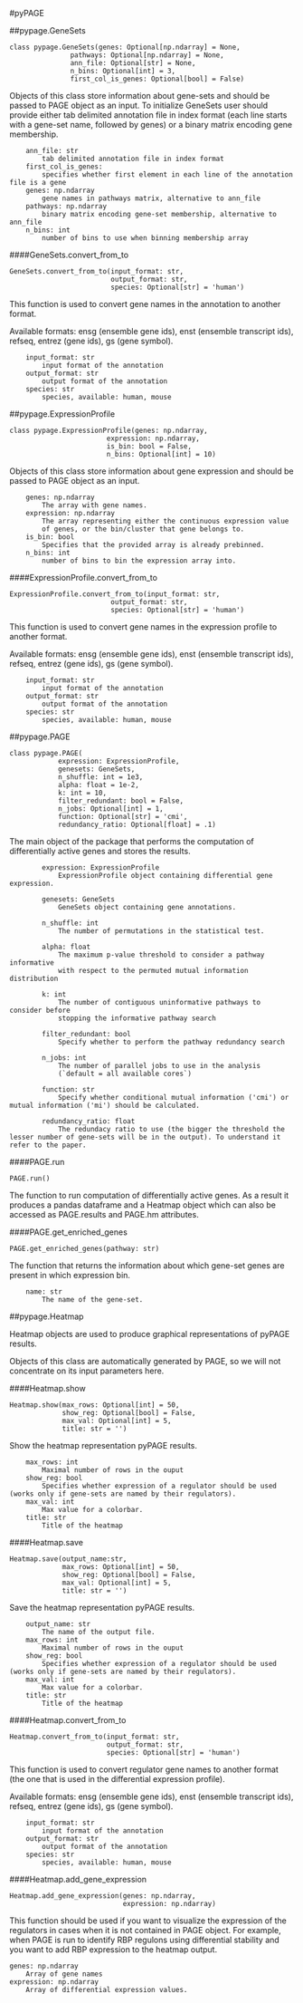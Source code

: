 #pyPAGE


##pypage.GeneSets

```python3
class pypage.GeneSets(genes: Optional[np.ndarray] = None,
               pathways: Optional[np.ndarray] = None,
               ann_file: Optional[str] = None,
               n_bins: Optional[int] = 3,
               first_col_is_genes: Optional[bool] = False)
```

Objects of this class store information about gene-sets and should be passed to PAGE object as an input.
To initialize GeneSets user should provide either tab delimited annotation file in index format 
(each line starts with a gene-set name, followed by genes) 
or a binary matrix encoding gene membership.

```
    ann_file: str
        tab delimited annotation file in index format
    first_col_is_genes:
        specifies whether first element in each line of the annotation file is a gene
    genes: np.ndarray
        gene names in pathways matrix, alternative to ann_file
    pathways: np.ndarray
        binary matrix encoding gene-set membership, alternative to ann_file
    n_bins: int
        number of bins to use when binning membership array
```

####GeneSets.convert_from_to

```python3
GeneSets.convert_from_to(input_format: str,
                         output_format: str,
                         species: Optional[str] = 'human')
```

This function is used to convert gene names in the annotation to another format.

Available formats: ensg (ensemble gene ids), enst (ensemble transcript ids), refseq, entrez (gene ids), gs (gene symbol).

```
    input_format: str
        input format of the annotation
    output_format: str
        output format of the annotation
    species: str
        species, available: human, mouse
```

##pypage.ExpressionProfile

```python3
class pypage.ExpressionProfile(genes: np.ndarray,
                        expression: np.ndarray,
                        is_bin: bool = False,
                        n_bins: Optional[int] = 10)
```

Objects of this class store information about gene expression and should be passed to PAGE object as an input.

```
    genes: np.ndarray
        The array with gene names.
    expression: np.ndarray
        The array representing either the continuous expression value
        of genes, or the bin/cluster that gene belongs to.
    is_bin: bool
        Specifies that the provided array is already prebinned.
    n_bins: int
        number of bins to bin the expression array into.
```

####ExpressionProfile.convert_from_to

```python3
ExpressionProfile.convert_from_to(input_format: str,
                         output_format: str,
                         species: Optional[str] = 'human')
```

This function is used to convert gene names in the expression profile to another format.

Available formats: ensg (ensemble gene ids), enst (ensemble transcript ids), refseq, entrez (gene ids), gs (gene symbol).

```
    input_format: str
        input format of the annotation
    output_format: str
        output format of the annotation
    species: str
        species, available: human, mouse
```

##pypage.PAGE

```python3
class pypage.PAGE(
            expression: ExpressionProfile,
            genesets: GeneSets,
            n_shuffle: int = 1e3,
            alpha: float = 1e-2,
            k: int = 10,
            filter_redundant: bool = False,
            n_jobs: Optional[int] = 1,
            function: Optional[str] = 'cmi',
            redundancy_ratio: Optional[float] = .1)
```
The main object of the package that performs the computation of differentially active genes and stores the results.

```
        expression: ExpressionProfile
            ExpressionProfile object containing differential gene expression.

        genesets: GeneSets
            GeneSets object containing gene annotations.

        n_shuffle: int
            The number of permutations in the statistical test.

        alpha: float
            The maximum p-value threshold to consider a pathway informative
            with respect to the permuted mutual information distribution

        k: int
            The number of contiguous uninformative pathways to consider before
            stopping the informative pathway search

        filter_redundant: bool
            Specify whether to perform the pathway redundancy search

        n_jobs: int
            The number of parallel jobs to use in the analysis
            (`default = all available cores`)
            
        function: str
            Specify whether conditional mutual information ('cmi') or mutual information ('mi') should be calculated.
        
        redundancy_ratio: float
            The redundacy ratio to use (the bigger the threshold the lesser number of gene-sets will be in the output). To understand it refer to the paper.
```

####PAGE.run
```python3
PAGE.run()
```
The function to run computation of differentially active genes.
As a result it produces a pandas dataframe and a Heatmap object which can also be accessed as PAGE.results and PAGE.hm attributes.

####PAGE.get_enriched_genes
```python3
PAGE.get_enriched_genes(pathway: str)
```

The function that returns the information about which gene-set genes are present in which expression bin. 

```
    name: str
        The name of the gene-set.
```

##pypage.Heatmap

Heatmap objects are used to produce graphical representations of pyPAGE results.

Objects of this class are automatically generated by PAGE, so we will not concentrate on its input parameters here.

####Heatmap.show

```python3
Heatmap.show(max_rows: Optional[int] = 50,
             show_reg: Optional[bool] = False,
             max_val: Optional[int] = 5,
             title: str = '')
```

Show the heatmap representation pyPAGE results.

``` 
    max_rows: int
        Maximal number of rows in the ouput
    show_reg: bool
        Specifies whether expression of a regulator should be used (works only if gene-sets are named by their regulators).
    max_val: int
        Max value for a colorbar.
    title: str
        Title of the heatmap
```

####Heatmap.save

```python3
Heatmap.save(output_name:str,
             max_rows: Optional[int] = 50,
             show_reg: Optional[bool] = False,
             max_val: Optional[int] = 5,
             title: str = '')
```

Save the heatmap representation pyPAGE results.

``` 
    output_name: str
        The name of the output file.
    max_rows: int
        Maximal number of rows in the ouput
    show_reg: bool
        Specifies whether expression of a regulator should be used (works only if gene-sets are named by their regulators).
    max_val: int
        Max value for a colorbar.
    title: str
        Title of the heatmap
```

####Heatmap.convert_from_to

```python3
Heatmap.convert_from_to(input_format: str,
                        output_format: str,
                        species: Optional[str] = 'human')
```

This function is used to convert regulator gene names to another format (the one that is used in the differential expression profile).

Available formats: ensg (ensemble gene ids), enst (ensemble transcript ids), refseq, entrez (gene ids), gs (gene symbol).

```
    input_format: str
        input format of the annotation
    output_format: str
        output format of the annotation
    species: str
        species, available: human, mouse
```

####Heatmap.add_gene_expression
```python3
Heatmap.add_gene_expression(genes: np.ndarray,
                            expression: np.ndarray)
```
This function should be used if you want to visualize the expression of the regulators in cases when it is not contained in PAGE object. 
For example, when PAGE is run to identify RBP regulons using differential stability and you want to add RBP expression to the heatmap output.

``` 
genes: np.ndarray
    Array of gene names
expression: np.ndarray
    Array of differential expression values.
```